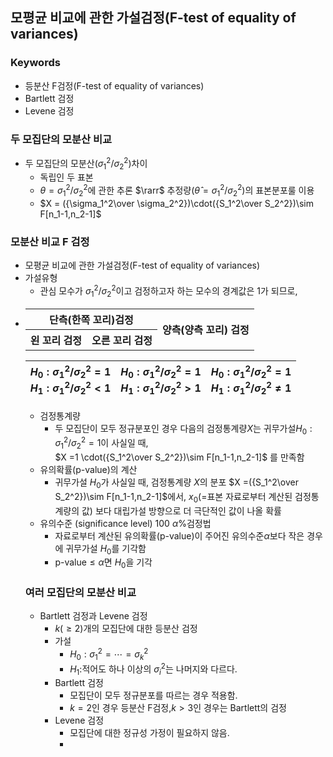 ## 모평균 비교에 관한 가설검정(F-test of equality of variances)
### Keywords
- 등분산 F검정(F-test of equality of variances)
- Bartlett 검정
- Levene 검정
### 두 모집단의 모분산 비교
- 두 모집단의 모분산($\sigma_1^2/\sigma_2^2$)차이
  - 독립인 두 표본
  - $\theta =\sigma_1^2/\sigma_2^2$에 관한 추론 $\rarr$ 추정량($\hat\theta =\sigma_1^2/\sigma_2^2$)의 표본분포룰 이용
  - $X = ({\sigma_1^2\over \sigma_2^2})\cdot({S_1^2\over S_2^2})\sim F[n_1-1,n_2-1]$
### 모분산 비교 F 검정
- 모평균 비교에 관한 가설검정(F-test of equality of variances)
- 가설유형
    - 관심 모수가 $\sigma_1^2/\sigma_2^2$이고 검정하고자 하는 모수의 경계값은 1가 되므로,
- <table>
    <tr><th colspan=2>단측(한쪽 꼬리)검정</th><th rowspan=2>양측(양측 꼬리) 검정</th>
    </tr>
    <tr>
        <th>왼 꼬리 검정</th><th>오른 꼬리 검정</th>
    </tr>
</table>
<td>

|$H_0:\sigma_1^2/\sigma_2^2=1$<br>$H_1:\sigma_1^2/\sigma_2^2 <1$|$H_0:\sigma_1^2/\sigma_2^2=1$ <br>$H_1:\sigma_1^2/\sigma_2^2>1$|$H_0:\sigma_1^2/\sigma_2^2=1$<br>$H_1:\sigma_1^2/\sigma_2^2\neq 1$|
|---|---|---|
  - 검정통계량
    - 두 모집단이 모두 정규분포인 경우 다음의 검정통계량$X$는 귀무가설$H_0:\sigma_1^2/\sigma_2^2=1$이 사실일 때,<br> $X =1 \cdot({S_1^2\over S_2^2})\sim F[n_1-1,n_2-1]$ 를 만족함
  - 유의확률(p-value)의 계산
    - 귀무가설 $H_0$가 사실일 때, 검정통계량 $X$의 분포 $X =({S_1^2\over S_2^2})\sim F[n_1-1,n_2-1]$에서, $x_0$(=표본 자료로부터 계산된 검정통계량의 값) 보다 대립가설 방향으로 더 극단적인 값이 나올 확률
  - 유의수준 (significance level) 100 $\alpha\%$검정법
    - 자료로부터 계산된 유의확률(p-value)이 주어진 유의수준$\alpha$보다 작은 경우에 귀무가설 $H_0$를 기각함
    - p-value$\leq \alpha$면 $H_0$을 기각

### 여러 모집단의 모분산 비교
- Bartlett 검정과 Levene 검정
  - $k(\geq 2)$개의 모집단에 대한 등분산 검정
  - 가설
    - $H_0:\sigma_1^2=\cdots=\sigma_k^2$
    - $H_1:$적어도 하나 이상의 $\sigma_i^2$는 나머지와 다르다.
  - Bartlett 검정
    - 모집단이 모두 정규분포를 따르는 경우 적용함.
    - $k=2$인 경우 등분산 F검정,$k>3$인 경우는 Bartlett의 검정
  - Levene 검정
    - 모집단에 대한 정규성 가정이 필요하지 않음.
    - 